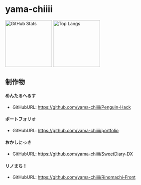 # yama-chiiii

<p align="left">
  <img alt="GitHub Stats" src="https://github-readme-stats.vercel.app/api?username=yama-chiiii&show_icons=true&theme=omni" height="150px" />
  <img alt="Top Langs" src="https://github-readme-stats.vercel.app/api/top-langs/?username=yama-chiiii&theme=omni&layout=compact" height="150px" />
</p>

## 制作物
#### めんたるへるす
- GitHubURL: https://github.com/yama-chiiii/Penguin-Hack
  
#### ポートフォリオ
- GitHubURL: https://github.com/yama-chiiii/portfolio

#### おかしにっき
- GitHubURL: https://github.com/yama-chiiii/SweetDiary-DX

#### リノまち！
- GitHubURL: https://github.com/yama-chiiii/Rinomachi-Front
